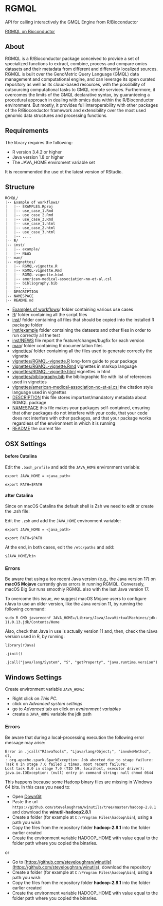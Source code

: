 # RGMQL
API for calling interactively the GMQL Engine from R/Bioconductor

[RGMQL on Bioconductor](https://www.bioconductor.org/packages/release/bioc/html/RGMQL.html)

## About

RGMQL is a R/Bioconductor package conceived to provide a set of specialized functions to extract, combine, process
and compare omics datasets and their metadata from different and differently localized sources. 
RGMQL is built over the GenoMetric Query Language (GMQL) data management and computational engine, and can leverage its open curated
repository as well as its cloud-based resources, with the possibility of outsourcing computational tasks to GMQL remote services. Furthermore, it overcomes the limits of the GMQL declarative syntax, by guaranteeing a procedural approach in dealing with omics data within the R/Bioconductor environment. But mostly, it provides full interoperability with other packages of the R/Bioconductor framework and extensibility over the most used genomic data structures and processing functions.

## Requirements

The library requires the following:
* R version 3.4.2 or higher
* Java version 1.8 or higher
* The JAVA_HOME enviroment variable set

It is recommended the use ot the latest version of RStudio.

## Structure
```
RGMQL/
|-- Example of workflows/
|   |-- EXAMPLES.Rproj
|   |-- use_case_1.Rmd
|   |-- use_case_2.Rmd
|   |-- use_case_3.Rmd
|   |-- use_case_1.html
|   |-- use_case_2.html
|   |-- use_case_3.html
|   |-- ....
|-- R/
|-- inst/
|   |-- example/
|   |-- NEWS
|-- man/
|-- vignettes/
|   |-- RGMQL-vignette.R
|   |-- RGMQL-vignette.Rmd
|   |-- RGMQL-vignette.html
|   |-- american-medical-association-no-et-al.csl
|   |-- bibliography.bib
|   |-- ....
|-- DESCRIPTION
|-- NAMESPACE
|-- README.md
```

- [Examples of workflows](Example%20of%20workflows)/ folder containing various use cases
- [R](R)/ folder containing all the script files
- [inst](inst)/ folder containing all files that should be copied into the installed R package folder
- [inst/example](inst/example) folder containing the datasets and other files in order to run correctly all the test
- [inst/NEWS](inst/NEWS) file report the feature/changes/bugfix for each version 
- [man](man)/ folder containing R documentation files
- [vignettes](vignettes)/ folder containing all the files used to generate correctly the vignette
- [vignettes/RGMQL-vignette.R](vignettes/RGMQL-vignette.R) long-form guide to your package
- [vignettes/RGMQL-vignette.Rmd](vignettes/RGMQL-vignette.Rmd) vignettes in markup language
- [vignettes/RGMQL-vignette.html](vignettes/RGMQL-vignette.html) vignettes in html
- [vignettes/bibliography.bib](vignettes/bibliography.bib) the bibliographic file with list of references used in vignettes
- [vignettes/american-medical-association-no-et-al.csl](vignettes/american-medical-association-no-et-al.csl) the citation style language used in vignettes
- [DESCRIPTION](DESCRIPTION) this file stores important/mandatory metadata about RGMQL package
- [NAMESPACE](NAMESPACE) this file makes your packages self-contained, ensuring that other packages do not interfere with your code, that your code does not interfere with other packages, and that your package works regardless of the environment in which it is running
- [README](README.md) the current file


## OSX Settings

#### before Catalina

Edit the `.bash_profile` and add the `JAVA_HOME` environment variable:

`export JAVA_HOME = <java_path>`

`export PATH=$PATH`

#### after Catalina

Since on macOS Catalina the default shell is Zsh we need to edit or create the .zsh file:

Edit the `.zsh` and add the `JAVA_HOME` environment variable:

`export JAVA_HOME = <java_path>`

`export PATH=$PATH`

At the end, in both cases, edit the `/etc/paths` and add:

`$JAVA_HOME/bin`

### Errors

Be aware that using a too recent Java version (e.g., the Java version 17) on **macOS Mojave** currently gives errors in running RGMQL.
Conversely, macOS Big Sur runs smoothly RGMQL also with the last Java version 17.

To overcome this issue, we suggest macOS Mojave users to configure rJava to use an older version, like the Java version 11, by running the following command:   

`sudo R CMD javareconf JAVA_HOME=/Library/Java/JavaVirtualMachines/jdk-11.0.13.jdk/Contents/Home`

Also, check that Java in use is actually version 11 and, then, check the rJava version used in R, by running:

`library(rJava)`

`.jinit()`

`.jcall("java/lang/System", "S", "getProperty", "java.runtime.version")`


## Windows Settings

Create environment variable `JAVA_HOME`:

* Right click on _This PC_.
* click on _Advanced system settings_
* go to _Advanced_ tab an click on _evnironment variables_
* create a `JAVA_HOME` variable the jdk path

### Errors

Be aware that during a local-processing execution the following error message may arise:
```{
Error in .jcall("RJavaTools", "Ljava/lang/Object;", "invokeMethod", cl, 
: org.apache.spark.SparkException: Job aborted due to stage failure: 
Task 0 in stage 7.0 failed 1 times, most recent failure: 
Lost task 0.0 in stage 7.0 (TID 59, localhost, executor driver): 
java.io.IOException: (null) entry in command string: null chmod 0644
```

This happens because some Hadoop binary files are missing in Windows 64 bits.
In this case you need to:

* Open [DownGit](https://minhaskamal.github.io/DownGit/#/home)
* Paste the url `https://github.com/steveloughran/winutils/tree/master/hadoop-2.8.1` and download the **winutil-hadoop2.8.1**
* Create a folder (for example at ```C:\Program Files\hadoop\bin```), using a path you wish
* Copy the files from the repository folder **hadoop-2.8.1** into the folder earlier created
* Create the environment variable HADOOP_HOME with value equal to the folder path where you copied the binaries.

or

* Go to [https://github.com/steveloughran/winutils](https://github.com/steveloughran/winutils), download the repository
* Create a folder (for example at ```C:\Program Files\hadoop\bin```), using a path you wish
* Copy the files from the repository folder **hadoop-2.8.1** into the folder earlier created
* Create the environment variable HADOOP_HOME with value equal to the folder path where you copied the binaries.

